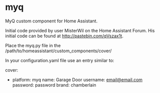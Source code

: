 # myq
MyQ custom component for Home Assistant.

Initial code provided by user MisterWil on the Home Assistant Forum. His initial code can be found at http://pastebin.com/qVszax1t.

Place the myq.py file in the /path/to/homeassistant/custom_components/cover/

In your configuration.yaml file use an entry similar to:

cover:
  - platform: myq
    name: Garage Door
    username: email@email.com
    password: password
    brand: chamberlain
